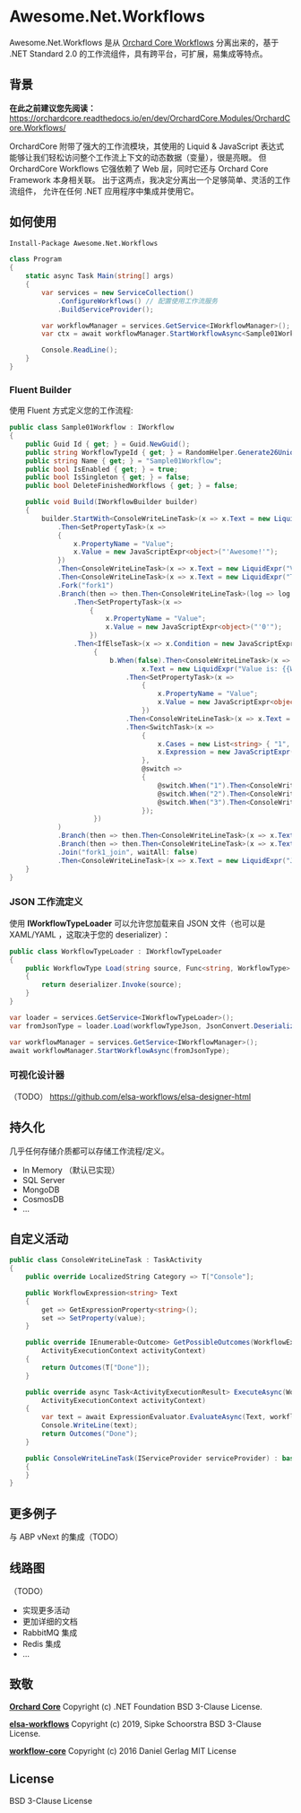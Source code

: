 # Awesome.Net.Workflows

Awesome.Net.Workflows 是从 [Orchard Core Workflows](https://orchardcore.readthedocs.io/en/dev/OrchardCore.Modules/OrchardCore.Workflows/) 分离出来的，基于 .NET Standard 2.0 的工作流组件，具有跨平台，可扩展，易集成等特点。

## 背景

**在此之前建议您先阅读：**
https://orchardcore.readthedocs.io/en/dev/OrchardCore.Modules/OrchardCore.Workflows/

OrchardCore 附带了强大的工作流模块，其使用的 Liquid & JavaScript 表达式能够让我们轻松访问整个工作流上下文的动态数据（变量），很是亮眼。
但 OrchardCore Workflows 它强依赖了 Web 层，同时它还与 Orchard Core Framework 本身相关联。
出于这两点，我决定分离出一个足够简单、灵活的工作流组件，
允许在任何 .NET 应用程序中集成并使用它。

## 如何使用

```pm
Install-Package Awesome.Net.Workflows
```

```C#
class Program
{
    static async Task Main(string[] args)
    {
        var services = new ServiceCollection()
            .ConfigureWorkflows() // 配置使用工作流服务
            .BuildServiceProvider();

        var workflowManager = services.GetService<IWorkflowManager>();
        var ctx = await workflowManager.StartWorkflowAsync<Sample01Workflow>();

        Console.ReadLine();
    }
}
```

### Fluent Builder

使用 Fluent 方式定义您的工作流程: 

```C#
public class Sample01Workflow : IWorkflow
{
    public Guid Id { get; } = Guid.NewGuid();
    public string WorkflowTypeId { get; } = RandomHelper.Generate26UniqueId();
    public string Name { get; } = "Sample01Workflow";
    public bool IsEnabled { get; } = true;
    public bool IsSingleton { get; } = false;
    public bool DeleteFinishedWorkflows { get; } = false;

    public void Build(IWorkflowBuilder builder)
    {
        builder.StartWith<ConsoleWriteLineTask>(x => x.Text = new LiquidExpr("StartWith ConsoleWriteLineTask"))
            .Then<SetPropertyTask>(x =>
            {
                x.PropertyName = "Value";
                x.Value = new JavaScriptExpr<object>("'Awesome!'");
            })
            .Then<ConsoleWriteLineTask>(x => x.Text = new LiquidExpr("Value has set: {{Workflow.Properties['Value']}}"))
            .Then<ConsoleWriteLineTask>(x => x.Text = new LiquidExpr("Then Fork"))
            .Fork("fork1")
            .Branch(then => then.Then<ConsoleWriteLineTask>(log => log.Text = new LiquidExpr("Branch branch1"))
                .Then<SetPropertyTask>(x =>
                    {
                        x.PropertyName = "Value";
                        x.Value = new JavaScriptExpr<object>("'0'");
                    })
                .Then<IfElseTask>(x => x.Condition = new JavaScriptExpr<bool>("property('Value')==3"), b =>
                     {
                         b.When(false).Then<ConsoleWriteLineTask>(x =>
                                 x.Text = new LiquidExpr("Value is: {{Workflow.Properties['Value']}}"))
                             .Then<SetPropertyTask>(x =>
                                 {
                                     x.PropertyName = "Value";
                                     x.Value = new JavaScriptExpr<object>("'3'");
                                 })
                             .Then<ConsoleWriteLineTask>(x => x.Text = new LiquidExpr("Value has set: {{Workflow.Properties['Value']}}"))
                             .Then<SwitchTask>(x =>
                                 {
                                     x.Cases = new List<string> { "1", "2", "3" };
                                     x.Expression = new JavaScriptExpr("property('Value')");
                                 },
                                 @switch =>
                                 {
                                     @switch.When("1").Then<ConsoleWriteLineTask>(x => x.Text = new LiquidExpr("@switch case 1"));
                                     @switch.When("2").Then<ConsoleWriteLineTask>(x => x.Text = new LiquidExpr("@switch case 2"));
                                     @switch.When("3").Then<ConsoleWriteLineTask>(x => x.Text = new LiquidExpr("@switch case 3")).Connect("fork1_join");
                                 });
                     })
            )
            .Branch(then => then.Then<ConsoleWriteLineTask>(x => x.Text = new LiquidExpr("Branch branch2")).Connect("fork1_join"))
            .Branch(then => then.Then<ConsoleWriteLineTask>(x => x.Text = new LiquidExpr("Branch branch3")).Connect("fork1_join"))
            .Join("fork1_join", waitAll: false)
            .Then<ConsoleWriteLineTask>(x => x.Text = new LiquidExpr("Joined"));
    }
}
```

### JSON 工作流定义

使用 **IWorkflowTypeLoader** 可以允许您加载来自 JSON 文件（也可以是 XAML/YAML ，这取决于您的 deserializer）：

```C#
public class WorkflowTypeLoader : IWorkflowTypeLoader
{
    public WorkflowType Load(string source, Func<string, WorkflowType> deserializer)
    {
        return deserializer.Invoke(source);
    }
}
```

```C#
var loader = services.GetService<IWorkflowTypeLoader>();
var fromJsonType = loader.Load(workflowTypeJson, JsonConvert.DeserializeObject<WorkflowType>);

var workflowManager = services.GetService<IWorkflowManager>();
await workflowManager.StartWorkflowAsync(fromJsonType);
```

### 可视化设计器

（TODO）
https://github.com/elsa-workflows/elsa-designer-html

## 持久化

几乎任何存储介质都可以存储工作流程/定义。

- In Memory （默认已实现）
- SQL Server
- MongoDB
- CosmosDB
- ...

## 自定义活动

```C#
public class ConsoleWriteLineTask : TaskActivity
{
    public override LocalizedString Category => T["Console"];

    public WorkflowExpression<string> Text
    {
        get => GetExpressionProperty<string>();
        set => SetProperty(value);
    }

    public override IEnumerable<Outcome> GetPossibleOutcomes(WorkflowExecutionContext workflowContext,
        ActivityExecutionContext activityContext)
    {
        return Outcomes(T["Done"]);
    }

    public override async Task<ActivityExecutionResult> ExecuteAsync(WorkflowExecutionContext workflowContext,
        ActivityExecutionContext activityContext)
    {
        var text = await ExpressionEvaluator.EvaluateAsync(Text, workflowContext);
        Console.WriteLine(text);
        return Outcomes("Done");
    }

    public ConsoleWriteLineTask(IServiceProvider serviceProvider) : base(serviceProvider)
    {
    }
}
```

## 更多例子

与 ABP vNext 的集成（TODO）

## 线路图

（TODO）

- 实现更多活动
- 更加详细的文档
- RabbitMQ 集成
- Redis 集成
- ...

## 致敬

[**Orchard Core**](https://github.com/OrchardCMS/OrchardCore/)
Copyright (c) .NET Foundation BSD 3-Clause License.

[**elsa-workflows**](https://github.com/elsa-workflows/)
Copyright (c) 2019, Sipke Schoorstra BSD 3-Clause License.

[**workflow-core**](https://github.com/danielgerlag/workflow-core/)
Copyright (c) 2016 Daniel Gerlag MIT License

## License

BSD 3-Clause License

